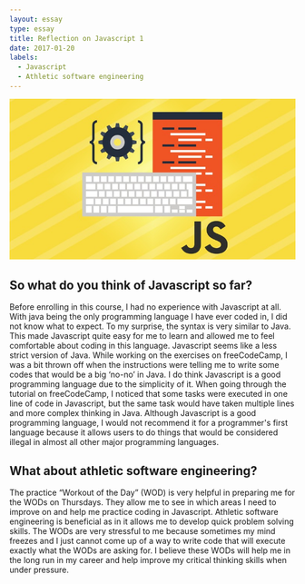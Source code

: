 ```yaml
---
layout: essay
type: essay
title: Reflection on Javascript 1
date: 2017-01-20
labels:
  - Javascript
  - Athletic software engineering
---
```


<img class="ui medium left floated image" src="../images/js.jpg">

## So what do you think of Javascript so far?

Before enrolling in this course, I had no experience with Javascript at all. With java being the only programming language I have ever coded in, I did not know what to expect. To my surprise, the syntax is very similar to Java. This made Javascript quite easy for me to learn and allowed me to feel comfortable about coding in this language. Javascript seems like a less strict version of Java. While working on the exercises on freeCodeCamp, I was a bit thrown off when the instructions were telling me to write some codes that would be a big ‘no-no’ in Java. I do think Javascript is a good programming language due to the simplicity of it. When going through the tutorial on freeCodeCamp, I noticed that some tasks were executed in one line of code in Javascript, but the same task would have taken multiple lines and more complex thinking in Java. Although Javascript is a good programming language, I would not recommend it for a programmer's first language because it allows users to do things that would be considered illegal in almost all other major programming languages.

## What about athletic software engineering?

The practice “Workout of the Day” (WOD) is very helpful in preparing me for the WODs on Thursdays. They allow me to see in which areas I need to improve on and help me practice coding in Javascript. Athletic software engineering is beneficial as in it allows me to develop  quick problem solving skills. The WODs are very stressful to me because sometimes my mind freezes and I just cannot come up of a way to write code that will execute exactly what the WODs are asking for. I believe these WODs will help me in the long run in my career and help improve my critical thinking skills when under pressure. 
